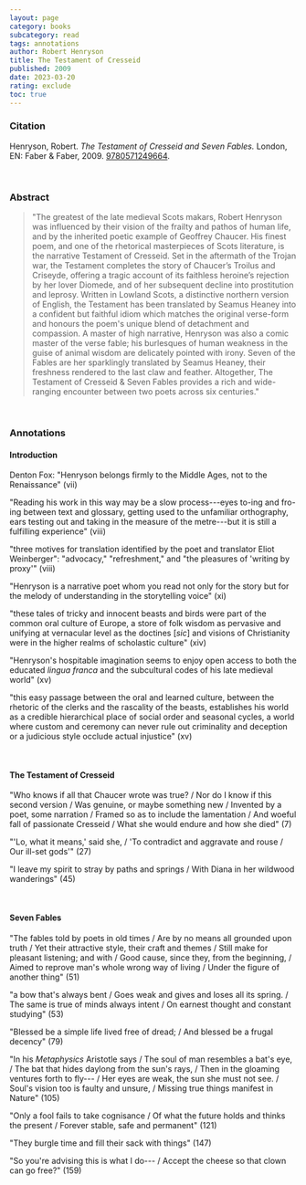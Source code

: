 ```yaml
---
layout: page
category: books
subcategory: read
tags: annotations
author: Robert Henryson
title: The Testament of Cresseid
published: 2009
date: 2023-03-20
rating: exclude
toc: true
---
```


### Citation

Henryson, Robert. *The Testament of Cresseid and Seven Fables.* London, EN: Faber & Faber, 2009. [9780571249664](https://www.faber.co.uk/product/9780571249664-the-testament-of-cresseid-seven-fables/).

<br>

### Abstract

> "The greatest of the late medieval Scots makars, Robert Henryson was influenced by their vision of the frailty and pathos of human life, and by the inherited poetic example of Geoffrey Chaucer. His finest poem, and one of the rhetorical masterpieces of Scots literature, is the narrative Testament of Cresseid. Set in the aftermath of the Trojan war, the Testament completes the story of Chaucer’s Troilus and Criseyde, offering a tragic account of its faithless heroine’s rejection by her lover Diomede, and of her subsequent decline into prostitution and leprosy. Written in Lowland Scots, a distinctive northern version of English, the Testament has been translated by Seamus Heaney into a confident but faithful idiom which matches the original verse-form and honours the poem's unique blend of detachment and compassion. A master of high narrative, Henryson was also a comic master of the verse fable; his burlesques of human weakness in the guise of animal wisdom are delicately pointed with irony. Seven of the Fables are her sparklingly translated by Seamus Heaney, their freshness rendered to the last claw and feather. Altogether, The Testament of Cresseid & Seven Fables provides a rich and wide-ranging encounter between two poets across six centuries."

<br>

### Annotations

#### Introduction

Denton Fox: "Henryson belongs firmly to the Middle Ages, not to the Renaissance" (vii)

"Reading his work in this way may be a slow process---eyes to-ing and fro-ing between text and glossary, getting used to the unfamiliar orthography, ears testing out and taking in the measure of the metre---but it is still a fulfilling experience" (viii)

"three motives for translation identified by the poet and translator Eliot Weinberger": "advocacy," "refreshment," and "the pleasures of 'writing by proxy'" (viii)

"Henryson is a narrative poet whom you read not only for the story but for the melody of understanding in the storytelling voice" (xi)

"these tales of tricky and innocent beasts and birds were part of the common oral culture of Europe, a store of folk wisdom as pervasive and unifying at vernacular level as the doctines [*sic*] and visions of Christianity were in the higher realms of scholastic culture" (xiv)

"Henryson's hospitable imagination seems to enjoy open access to both the educated *lingua franca* and the subcultural codes of his late medieval world" (xv)

"this easy passage between the oral and learned culture, between the rhetoric of the clerks and the rascality of the beasts, establishes his world as a credible hierarchical place of social order and seasonal cycles, a world where custom and ceremony can never rule out criminality and deception or a judicious style occlude actual injustice" (xv)

<br>


#### The Testament of Cresseid

"Who knows if all that Chaucer wrote was true? / Nor do I know if this second version / Was genuine, or maybe something new / Invented by a poet, some narration / Framed so as to include the lamentation / And woeful fall of passionate Cresseid / What she would endure and how she died" (7)

"'Lo, what it means,' said she, / 'To contradict and aggravate and rouse / Our ill-set gods'" (27)

"I leave my spirit to stray by paths and springs / With Diana in her wildwood wanderings" (45)

<br>


#### Seven Fables

"The fables told by poets in old times / Are by no means all grounded upon truth / Yet their attractive style, their craft and themes / Still make for pleasant listening; and with / Good cause, since they, from the beginning, / Aimed to reprove man's whole wrong way of living / Under the figure of another thing" (51)

"a bow that's always bent / Goes weak and gives and loses all its spring. / The same is true of minds always intent / On earnest thought and constant studying" (53)

"Blessed be a simple life lived free of dread; / And blessed be a frugal decency" (79)

"In his *Metaphysics* Aristotle says / The soul of man resembles a bat's eye, / The bat that hides daylong from the sun's rays, / Then in the gloaming ventures forth to fly--- / Her eyes are weak, the sun she must not see. / Soul's vision too is faulty and unsure, / Missing true things manifest in Nature" (105)

"Only a fool fails to take cognisance / Of what the future holds and thinks the present / Forever stable, safe and permanent" (121)

"They burgle time and fill their sack with things" (147)

"So you're advising this is what I do--- / Accept the cheese so that clown can go free?" (159)
